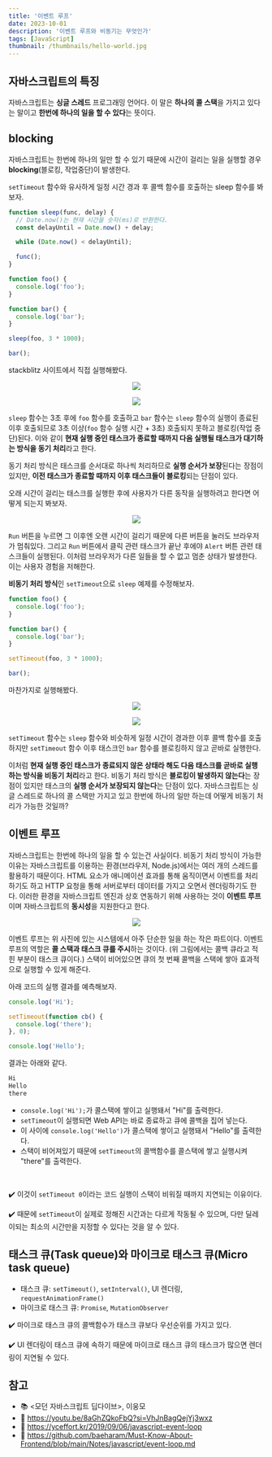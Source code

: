 ```yaml
---
title: '이벤트 루프'
date: 2023-10-01
description: '이벤트 루프와 비동기는 무엇인가'
tags: [JavaScript]
thumbnail: /thumbnails/hello-world.jpg
---
```


## 자바스크립트의 특징

자바스크립트는 **싱글 스레드** 프로그래밍 언어다. 이 말은 **하나의 콜 스택**을 가지고 있다는 말이고 **한번에 하나의 일을 할 수 있다**는 뜻이다.

## blocking

자바스크립트는 한번에 하나의 일만 할 수 있기 때문에 시간이 걸리는 일을 실행할 경우 **blocking**(블로킹, 작업중단)이 발생한다.

`setTimeout` 함수와 유사하게 일정 시간 경과 후 콜백 함수를 호출하는 sleep 함수를 봐보자.

```javascript
function sleep(func, delay) {
  // Date.now()는 현재 시간을 숫자(ms)로 반환한다.
  const delayUntil = Date.now() + delay;

  while (Date.now() < delayUntil);

  func();
}

function foo() {
  console.log('foo');
}

function bar() {
  console.log('bar');
}

sleep(foo, 3 * 1000);

bar();
```

stackblitz 사이트에서 직접 실행해봤다.

<p align="center"><img src="/javascript/synchronous.gif"/></p>

<p align="center"><img src="/javascript/synchronous.png"/></p>

`sleep` 함수는 3초 후에 `foo` 함수를 호출하고 `bar` 함수는 `sleep` 함수의 실행이 종료된 이후 호출되므로 3초 이상(`foo` 함수 실행 시간 + 3초) 호출되지 못하고 블로킹(작업 중단)된다.
이와 같이 **현재 실행 중인 태스크가 종료할 때까지 다음 실행될 태스크가 대기하는 방식을 동기 처리**라고 한다.

동기 처리 방식은 태스크를 순서대로 하나씩 처리하므로 **실행 순서가 보장**된다는 장점이 있지만, **이전 태스크가 종료할 때까지 이후 태스크들이 블로킹**되는 단점이 있다.

오래 시간이 걸리는 태스크를 실행한 후에 사용자가 다른 동작을 실행하려고 한다면 어떻게 되는지 봐보자.

<p align="center"><img src="/javascript/synchronous-example.gif"/></p>

`Run` 버튼을 누르면 그 이후엔 오랜 시간이 걸리기 때문에 다른 버튼을 눌러도 브라우저가 멈춰있다. 그리고 `Run` 버튼에서 클릭 관련 태스크가 끝난 후에야 `Alert` 버튼 관련 태스크들이 실행된다. 이처럼 브라우저가 다른 일들을 할 수 없고 멈춘 상태가 발생한다. 이는 사용자 경험을 저해한다.

**비동기 처리 방식**인 `setTimeout`으로 `sleep` 예제를 수정해보자.

```javascript
function foo() {
  console.log('foo');
}

function bar() {
  console.log('bar');
}

setTimeout(foo, 3 * 1000);

bar();
```

마찬가지로 실행해봤다.

<p align="center"><img src="/javascript/asynchronous.gif"/></p>

<p align="center"><img src="/javascript/asynchronous.png"/></p>

`setTimeout` 함수는 `sleep` 함수와 비슷하게 일정 시간이 경과한 이후 콜백 함수를 호출하지만 `setTimeout` 함수 이후 태스크인 `bar` 함수를 블로킹하지 않고 곧바로 실행한다.

이처럼 **현재 실행 중인 태스크가 종료되지 않은 상태라 해도 다음 태스크를 곧바로 실행하는 방식을 비동기 처리**라고 한다. 비동기 처리 방식은 **블로킹이 발생하지 않는다**는 장점이 있지만 태스크의 **실행 순서가 보장되지 않는다**는 단점이 있다. 자바스크립트는 싱글 스레드로 하나의 콜 스택만 가지고 있고 한번에 하나의 일만 하는데 어떻게 비동기 처리가 가능한 것일까?

## 이벤트 루프

자바스크립트는 한번에 하나의 일을 할 수 있는건 사실이다. 비동기 처리 방식이 가능한 이유는 자바스크립트를 이용하는 환경(브라우저, Node.js)에서는 여러 개의 스레드를 활용하기 때문이다. HTML 요소가 애니메이션 효과를 통해 움직이면서 이벤트를 처리하기도 하고 HTTP 요청을 통해 서버로부터 데이터를 가지고 오면서 렌더링하기도 한다. 이러한 환경을 자바스크립트 엔진과 상호 연동하기 위해 사용하는 것이 **이벤트 루프**이며 자바스크립트의 **동시성**을 지원한다고 한다.

<p align="center"><img src="/javascript/event-loop.gif"/></p>

이벤트 루프는 위 사진에 있는 시스템에서 아주 단순한 일을 하는 작은 파트이다. 이벤트 루프의 역할은 **콜 스택과 태스크 큐를 주시**하는 것이다. (위 그림에서는 콜백 큐라고 적힌 부분이 태스크 큐이다.) 스택이 비어있으면 큐의 첫 번째 콜백을 스택에 쌓아 효과적으로 실행할 수 있게 해준다.

아래 코드의 실행 결과를 예측해보자.

```javascript
console.log('Hi');

setTimeout(function cb() {
  console.log('there');
}, 0);

console.log('Hello');
```

결과는 아래와 같다.

```bash
Hi
Hello
there
```

- `console.log('Hi');`가 콜스택에 쌓이고 실행돼서 "Hi"를 출력한다.
- `setTimeout`이 실행되면 Web API는 바로 종료하고 큐에 콜백을 집어 넣는다.
- 이 사이에 `console.log('Hello')`가 콜스택에 쌓이고 실행돼서 "Hello"를 출력한다.
- 스택이 비어져있기 때문에 `setTimeout`의 콜백함수를 콜스택에 쌓고 실행시켜 "there"를 출력한다.

<br/>

✔️ 이것이 `setTimeout 0`이라는 코드 실행이 스택이 비워질 때까지 지연되는 이유이다.

✔️ 때문에 `setTimeout`이 실제로 정해진 시간과는 다르게 작동될 수 있으며, 다만 딜레이되는 최소의 시간만을 지정할 수 있다는 것을 알 수 있다.

## 태스크 큐(Task queue)와 마이크로 태스크 큐(Micro task queue)

- 태스크 큐: `setTimeout()`, `setInterval()`, UI 렌더링, `requestAnimationFrame()`
- 마이크로 태스크 큐: `Promise`, `MutationObserver`

✔️ 마이크로 태스크 큐의 콜백함수가 태스크 큐보다 우선순위를 가지고 있다.

✔️ UI 렌더링이 태스크 큐에 속하기 때문에 마이크로 태스크 큐의 태스크가 많으면 렌더링이 지연될 수 있다.

## 참고

- 📚 <모던 자바스크립트 딥다이브>, 이웅모
- 🔗 https://youtu.be/8aGhZQkoFbQ?si=VhJnBagQejYj3wxz
- 🔗 https://yceffort.kr/2019/09/06/javascript-event-loop
- 🔗 https://github.com/baeharam/Must-Know-About-Frontend/blob/main/Notes/javascript/event-loop.md
